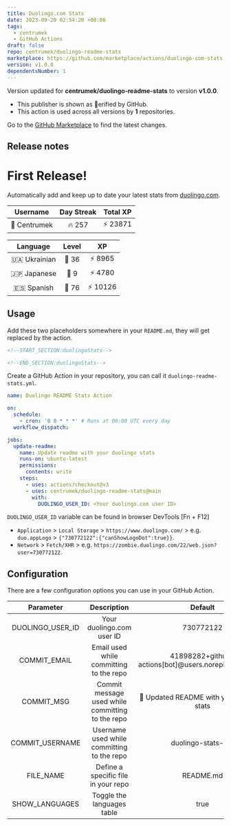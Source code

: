 ```yaml
---
title: Duolingo.com Stats
date: 2023-09-20 02:54:20 +00:00
tags:
  - centrumek
  - GitHub Actions
draft: false
repo: centrumek/duolingo-readme-stats
marketplace: https://github.com/marketplace/actions/duolingo-com-stats
version: v1.0.0
dependentsNumber: 1
---
```



Version updated for **centrumek/duolingo-readme-stats** to version **v1.0.0**.
- This publisher is shown as erified by GitHub.
- This action is used across all versions by **1** repositories.

Go to the [GitHub Marketplace](https://github.com/marketplace/actions/duolingo-com-stats) to find the latest changes.

## Release notes

# First Release!

Automatically add and keep up to date your latest stats from [duolingo.com](https://www.duolingo.com/).

|   Username   | Day Streak | Total XP |
|:------------:|:----------:|:--------:|
| 👤 Centrumek |   🔥 257   | ⚡ 23871  |

|    Language    | Level |   XP    |
|:--------------:|:-----:|:-------:|
| 🇺🇦 Ukrainian | 👑 36 | ⚡ 8965  |
| 🇯🇵 Japanese  | 👑 9  | ⚡ 4780  |
|  🇪🇸 Spanish  | 👑 76 | ⚡ 10126 |

## Usage

Add these two placeholders somewhere in your `README.md`, they will get replaced by the action.

```html
<!--START_SECTION:duolingoStats-->

<!--END_SECTION:duolingoStats-->
```

Create a GitHub Action in your repository, you can call it `duolingo-readme-stats.yml`.

```yaml
name: Duolingo README Stats Action

on:
  schedule:
    - cron: '0 0 * * *' # Runs at 00:00 UTC every day
  workflow_dispatch:

jobs:
  update-readme:
    name: Update readme with your duolingo stats
    runs-on: ubuntu-latest
    permissions:
      contents: write
    steps:
      - uses: actions/checkout@v3
      - uses: centrumek/duolingo-readme-stats@main
        with:
          DUOLINGO_USER_ID: <Your duolingo.com user ID>
```

`DUOLINGO_USER_ID` variable can be found in browser DevTools [Fn + F12]

- `Application` > `Local Storage` > `https://www.duolingo.com/` >
  e.g. `duo.appLogo` > `{"730772122":{"canShowLogoDot":true}}`.
- `Network` > `Fetch/XHR` > e.g. `https://zombie.duolingo.com/22/web.json?user=730772122`.

## Configuration

There are a few configuration options you can use in your GitHub Action.

|    Parameter     |                   Description                    |                        Default                        | Required |
|:----------------:|:------------------------------------------------:|:-----------------------------------------------------:|:--------:|
| DUOLINGO_USER_ID |            Your duolingo.com user ID             |                       730772122                       | **Yes**  |
|   COMMIT_EMAIL   |     Email used while committing to the repo      | 41898282+github-actions[bot]@users.noreply.github.com |    No    |
|    COMMIT_MSG    | Commit message used while committing to the repo |      💬 Updated README with your duolingo stats       |    No    |
| COMMIT_USERNAME  |    Username used while committing to the repo    |                  duolingo-stats-bot                   |    No    |
|    FILE_NAME     |       Define a specific file in your repo        |                       README.md                       |    No    |
|  SHOW_LANGUAGES  |            Toggle the languages table            |                         true                          |    No    |
